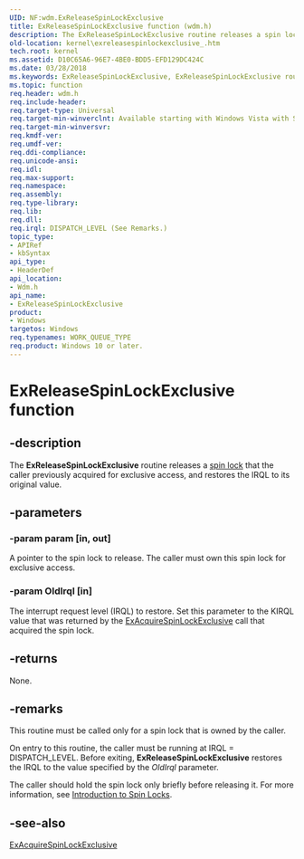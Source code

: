 ```yaml
---
UID: NF:wdm.ExReleaseSpinLockExclusive
title: ExReleaseSpinLockExclusive function (wdm.h)
description: The ExReleaseSpinLockExclusive routine releases a spin lock that the caller previously acquired for exclusive access, and restores the IRQL to its original value.
old-location: kernel\exreleasespinlockexclusive_.htm
tech.root: kernel
ms.assetid: D10C65A6-96E7-4BE0-BDD5-EFD129DC424C
ms.date: 03/28/2018
ms.keywords: ExReleaseSpinLockExclusive, ExReleaseSpinLockExclusive routine [Kernel-Mode Driver Architecture], kernel.exreleasespinlockexclusive_, wdm/ExReleaseSpinLockExclusive
ms.topic: function
req.header: wdm.h
req.include-header:
req.target-type: Universal
req.target-min-winverclnt: Available starting with Windows Vista with SP1.
req.target-min-winversvr:
req.kmdf-ver:
req.umdf-ver:
req.ddi-compliance:
req.unicode-ansi:
req.idl:
req.max-support:
req.namespace:
req.assembly:
req.type-library:
req.lib:
req.dll:
req.irql: DISPATCH_LEVEL (See Remarks.)
topic_type:
- APIRef
- kbSyntax
api_type:
- HeaderDef
api_location:
- Wdm.h
api_name:
- ExReleaseSpinLockExclusive
product:
- Windows
targetos: Windows
req.typenames: WORK_QUEUE_TYPE
req.product: Windows 10 or later.
---
```


# ExReleaseSpinLockExclusive function


## -description


The <b>ExReleaseSpinLockExclusive</b> routine releases a <a href="https://docs.microsoft.com/windows-hardware/drivers/kernel/introduction-to-spin-locks">spin lock</a> that the caller previously acquired for exclusive access, and restores the IRQL to its original value.


## -parameters




### -param param [in, out]

 A pointer to the spin lock to release. The caller must own this spin lock for exclusive access.


### -param OldIrql [in]

The interrupt request level (IRQL) to restore. Set this parameter to the KIRQL value that was returned by the <a href="https://docs.microsoft.com/previous-versions/windows/hardware/drivers/hh451007(v=vs.85)">ExAcquireSpinLockExclusive</a> call that acquired the spin lock.


## -returns



None.




## -remarks



This routine must be called only for a spin lock that is owned by the caller.

On entry to this routine, the caller must be running at IRQL = DISPATCH_LEVEL. Before exiting, <b>ExReleaseSpinLockExclusive</b> restores the IRQL to the value specified by the <i>OldIrql</i> parameter.

The caller should hold the spin lock only briefly before releasing it. For more information, see <a href="https://docs.microsoft.com/windows-hardware/drivers/kernel/introduction-to-spin-locks">Introduction to Spin Locks</a>.




## -see-also




<a href="https://docs.microsoft.com/previous-versions/windows/hardware/drivers/hh451007(v=vs.85)">ExAcquireSpinLockExclusive</a>
 

 

